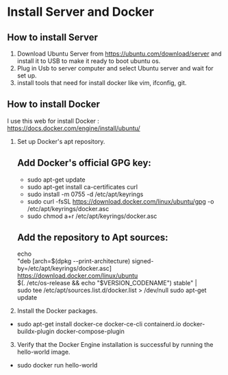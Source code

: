 # Install Server and Docker


## How to install Server
1. Download Ubuntu Server from https://ubuntu.com/download/server and install it to USB to make it ready to boot ubuntu os.
2. Plug in Usb to server computer and select Ubuntu server and wait for set up.
3. install tools that need for install docker like vim, ifconfig, git.

## How to install Docker
I use this web for install Docker : https://docs.docker.com/engine/install/ubuntu/
1. Set up Docker's apt repository.
    ## Add Docker's official GPG key:
     - sudo apt-get update
     - sudo apt-get install ca-certificates curl
     - sudo install -m 0755 -d /etc/apt/keyrings
     - sudo curl -fsSL https://download.docker.com/linux/ubuntu/gpg -o /etc/apt/keyrings/docker.asc
     - sudo chmod a+r /etc/apt/keyrings/docker.asc

    ## Add the repository to Apt sources:
    echo \
      "deb [arch=$(dpkg --print-architecture) signed-by=/etc/apt/keyrings/docker.asc] https://download.docker.com/linux/ubuntu \
      $(. /etc/os-release && echo "$VERSION_CODENAME") stable" | \
      sudo tee /etc/apt/sources.list.d/docker.list > /dev/null
    sudo apt-get update

2. Install the Docker packages.
  - sudo apt-get install docker-ce docker-ce-cli containerd.io docker-buildx-plugin docker-compose-plugin

3. Verify that the Docker Engine installation is successful by running the hello-world image.
  - sudo docker run hello-world


